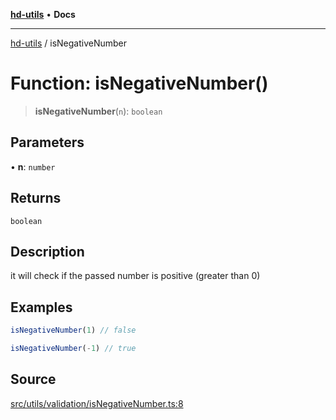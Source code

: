 [**hd-utils**](../README.md) • **Docs**

***

[hd-utils](../globals.md) / isNegativeNumber

# Function: isNegativeNumber()

> **isNegativeNumber**(`n`): `boolean`

## Parameters

• **n**: `number`

## Returns

`boolean`

## Description

it will check if the passed number is positive (greater than 0)

## Examples

```ts
isNegativeNumber(1) // false
```

```ts
isNegativeNumber(-1) // true
```

## Source

[src/utils/validation/isNegativeNumber.ts:8](https://github.com/AhmadHddad/h-utils/blob/8e9e542f98b1a43a336ce585dc8666b21b0e894d/src/utils/validation/isNegativeNumber.ts#L8)
